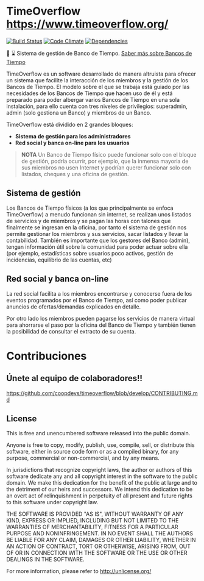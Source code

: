 # TimeOverflow https://www.timeoverflow.org/

[![Build Status](https://travis-ci.org/coopdevs/timeoverflow.svg)](https://travis-ci.org/coopdevs/timeoverflow)
[![Code Climate](https://codeclimate.com/github/timeoverflow/timeoverflow/badges/gpa.svg)](https://codeclimate.com/github/timeoverflow/timeoverflow)
[![Dependencies](https://gemnasium.com/coopdevs/timeoverflow.svg)](https://gemnasium.com/coopdevs/timeoverflow)

:bank: :hourglass: Sistema de gestión de Banco de Tiempo. [Saber más sobre Bancos de Tiempo](http://www.bdtonline.org/)

TimeOverflow es un software desarrollado de manera altruista para ofrecer un sistema que facilite la interacción
de los miembros y la gestión de los Bancos de Tiempo. El modelo sobre el que se trabaja está guiado por las necesidades de los Bancos de Tiempo
que hacen uso de él y está preparado para poder albergar varios Bancos de Tiempo en una sola instalación, para ello cuenta
con tres niveles de privilegios: superadmin, admin (solo gestiona un Banco) y miembros de un Banco.

TimeOverflow está dividido en 2 grandes bloques:

* **Sistema de gestión para los administradores**
* **Red social y banca on-line para los usuarios**

> **NOTA** Un Banco de Tiempo físico puede funcionar solo con el bloque de gestión, podría ocurrir, por ejemplo, que la inmensa mayoria de sus miembros no usen Internet y podrían querer funcionar solo con listados, cheques y una oficina de gestión.

## Sistema de gestión

Los Bancos de Tiempo físicos (a los que principalmente se enfoca TimeOverflow) a menudo funcionan sin internet, se realizan
unos listados de servicios y de miembros y se pagan las horas con talones que finalmente se ingresan en la oficina, por tanto
el sistema de gestión nos permite gestionar los miembros y sus servicios, sacar listados y llevar la contabilidad. También
es importante que los gestores del Banco (admin), tengan información útil sobre la comunidad para poder actuar sobre ella
(por ejemplo, estadísticas sobre usuarios poco activos, gestión de incidencias, equilibrio de las cuentas, etc)

## Red social y banca on-line

La red social facilita a los miembros encontrarse y conocerse fuera de los eventos programados por el Banco de Tiempo,
así como poder publicar anuncios de ofertas/demandas explicados en detalle.

Por otro lado los miembros pueden pagarse los servicios de manera virtual para ahorrarse el paso por la oficina del Banco
de Tiempo y también tienen la posibilidad de consultar el extracto de su cuenta.

# Contribuciones

## Únete al equipo de colaboradores!!

https://github.com/coopdevs/timeoverflow/blob/develop/CONTRIBUTING.md

## License

This is free and unencumbered software released into the public domain.

Anyone is free to copy, modify, publish, use, compile, sell, or
distribute this software, either in source code form or as a compiled
binary, for any purpose, commercial or non-commercial, and by any
means.

In jurisdictions that recognize copyright laws, the author or authors
of this software dedicate any and all copyright interest in the
software to the public domain. We make this dedication for the benefit
of the public at large and to the detriment of our heirs and
successors. We intend this dedication to be an overt act of
relinquishment in perpetuity of all present and future rights to this
software under copyright law.

THE SOFTWARE IS PROVIDED "AS IS", WITHOUT WARRANTY OF ANY KIND,
EXPRESS OR IMPLIED, INCLUDING BUT NOT LIMITED TO THE WARRANTIES OF
MERCHANTABILITY, FITNESS FOR A PARTICULAR PURPOSE AND NONINFRINGEMENT.
IN NO EVENT SHALL THE AUTHORS BE LIABLE FOR ANY CLAIM, DAMAGES OR
OTHER LIABILITY, WHETHER IN AN ACTION OF CONTRACT, TORT OR OTHERWISE,
ARISING FROM, OUT OF OR IN CONNECTION WITH THE SOFTWARE OR THE USE OR
OTHER DEALINGS IN THE SOFTWARE.

For more information, please refer to <http://unlicense.org/>
